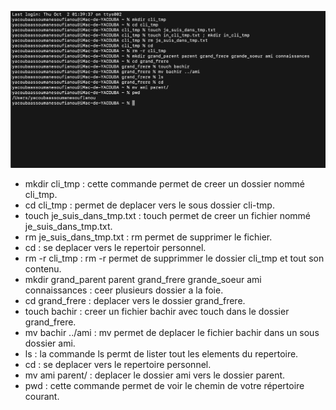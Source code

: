 ![capture](./image/Exercice1.png)

- mkdir cli_tmp : cette commande permet de creer un dossier nommé cli_tmp.
- cd cli_tmp : permet de deplacer vers  le sous dossier cli-tmp.
- touch je_suis_dans_tmp.txt : touch permet de creer un fichier nommé je_suis_dans_tmp.txt.
- rm je_suis_dans_tmp.txt : rm permet de supprimer le fichier.
- cd : se deplacer vers le repertoir personnel.
- rm -r cli_tmp : rm -r permet de supprimmer le dossier cli_tmp et tout son contenu.
- mkdir grand_parent parent grand_frere grande_soeur ami connaissances : ceer plusieurs dossier a la foie.
- cd grand_frere : deplacer vers le dossier grand_frere.
- touch bachir : creer un fichier bachir avec touch dans le dossier grand_frere.
- mv bachir ../ami : mv permet de deplacer le fichier bachir dans un sous dossier ami.
- ls : la commande ls permt de lister tout les elements du repertoire.
- cd : se deplacer vers le repertoire personnel.
- mv ami parent/ : deplacer le dossier ami vers le dossier parent.
- pwd : cette commande permet de voir le chemin de votre répertoire courant.